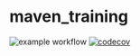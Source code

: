 # maven_training

![example workflow](https://github.com/Kuaterzo/maven_training/actions/workflows/build.yml/badge.svg)
[![codecov](https://codecov.io/gh/Kuaterzo/maven_training/branch/main/graph/badge.svg?token=5UR243W7T5)](https://codecov.io/gh/Kuaterzo/maven_training)
